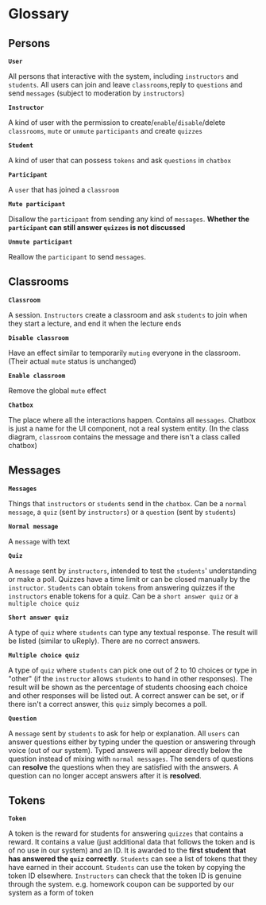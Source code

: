 # Glossary

## Persons

**`User`**

All persons that interactive with the system, including `instructors` and `students`. All users can join and leave `classrooms`,reply to `questions` and send `messages` (subject to moderation by `instructors`)

**`Instructor`**

A kind of user with the permission to create/`enable`/`disable`/delete `classrooms`, `mute` or `unmute` `participants` and create `quizzes`

**`Student`**

A kind of user that can possess `tokens` and ask `questions` in `chatbox`

**`Participant`**

A `user` that has joined a `classroom`

**`Mute participant`**

Disallow the `participant` from sending any kind of `messages`. **Whether the `participant` can still answer `quizzes` is not discussed**

**`Unmute participant`**

Reallow the `participant` to send `messages`.

## Classrooms

**`Classroom`**

A session. `Instructors` create a classroom and ask `students` to join when they start a lecture, and end it when the lecture ends

**`Disable classroom`**

Have an effect similar to temporarily `muting` everyone in the classroom. (Their actual `mute` status is unchanged)

**`Enable classroom`**

Remove the global `mute` effect

**`Chatbox`**

The place where all the interactions happen. Contains all `messages`. Chatbox is just a name for the UI component, not a real system entity. (In the class diagram, `classroom` contains the message and there isn't a class called chatbox)

## Messages

**`Messages`**

Things that `instructors` or `students` send in the `chatbox`. Can be a `normal message`, a `quiz` (sent by `instructors`) or a `question` (sent by `students`)

**`Normal message`**

A `message` with text

**`Quiz`**

A `message` sent by `instructors`, intended to test the `students`' understanding or make a poll. Quizzes have a time limit or can be closed manually by the `instructor`. `Students` can obtain `tokens` from answering quizzes if the `instructors` enable tokens for a quiz. Can be a `short answer quiz` or a `multiple choice quiz`

**`Short answer quiz`**

A type of `quiz` where `students` can type any textual response. The result will be listed (similar to uReply). There are no correct answers.

**`Multiple choice quiz`**

A type of `quiz` where `students` can pick one out of 2 to 10 choices or type in "other" (if the `instructor` allows `students` to hand in other responses). The result will be shown as the percentage of students choosing each choice and other responses will be listed out. A correct answer can be set, or if there isn't a correct answer, this `quiz` simply becomes a poll.

**`Question`**

A `message` sent by `students` to ask for help or explanation. All `users` can answer questions either by typing under the question or answering through voice (out of our system). Typed answers will appear directly below the question instead of mixing with `normal messages`. The senders of questions can **resolve** the questions when they are satisfied with the answers. A question can no longer accept answers after it is **resolved**.

## Tokens

**`Token`**

A token is the reward for students for answering `quizzes` that contains a reward. It contains a value (just additional data that follows the token and is of no use in our system) and an ID. It is awarded to the **first student that has answered the `quiz` correctly**. `Students` can see a list of tokens that they have earned in their account. `Students` can use the token by copying the token ID elsewhere. `Instructors` can check that the token ID is genuine through the system. e.g. homework coupon can be supported by our system as a form of token
